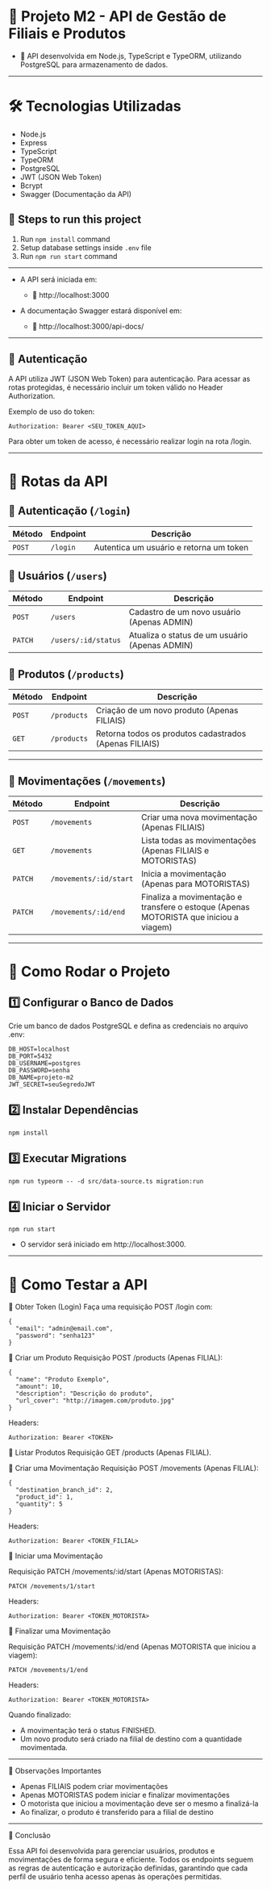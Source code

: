 # 📌 Projeto M2 - API de Gestão de Filiais e Produtos

- 🚀 API desenvolvida em Node.js, TypeScript e TypeORM, utilizando PostgreSQL para armazenamento de dados.

---

# 🛠 Tecnologias Utilizadas
- Node.js
- Express
- TypeScript
- TypeORM
- PostgreSQL
- JWT (JSON Web Token)
- Bcrypt
- Swagger (Documentação da API)

## 📌 Steps to run this project
1. Run `npm install` command
2. Setup database settings inside `.env` file
3. Run `npm run start` command

---

- A API será iniciada em:
  - 📍 http://localhost:3000

- A documentação Swagger estará disponível em:
  - 📄 http://localhost:3000/api-docs/

---

## 🔐 Autenticação
A API utiliza JWT (JSON Web Token) para autenticação. Para acessar as rotas protegidas, é necessário incluir um token válido no Header Authorization.

Exemplo de uso do token:
```
Authorization: Bearer <SEU_TOKEN_AQUI>
```
Para obter um token de acesso, é necessário realizar login na rota /login.

---

# 📌 Rotas da API

## 🔹 **Autenticação (`/login`)**
| Método | Endpoint  | Descrição |
|--------|----------|-----------|
| `POST` | `/login` | Autentica um usuário e retorna um token |

## 🔹 **Usuários (`/users`)**
| Método  | Endpoint          | Descrição |
|---------|------------------|-----------|
| `POST`  | `/users`         | Cadastro de um novo usuário (Apenas ADMIN) |
| `PATCH` | `/users/:id/status` | Atualiza o status de um usuário (Apenas ADMIN) |

## 🔹 **Produtos (`/products`)**
| Método | Endpoint     | Descrição |
|--------|-------------|-----------|
| `POST` | `/products` | Criação de um novo produto (Apenas FILIAIS) |
| `GET`  | `/products` | Retorna todos os produtos cadastrados (Apenas FILIAIS) |

---

## 🔹 **Movimentações (`/movements`)**
| Método  | Endpoint                  | Descrição |
|---------|--------------------------|-----------|
| `POST`  | `/movements`              | Criar uma nova movimentação (Apenas FILIAIS) |
| `GET`   | `/movements`              | Lista todas as movimentações (Apenas FILIAIS e MOTORISTAS) |
| `PATCH` | `/movements/:id/start`    | Inicia a movimentação (Apenas para MOTORISTAS) |
| `PATCH` | `/movements/:id/end`      | Finaliza a movimentação e transfere o estoque (Apenas MOTORISTA que iniciou a viagem) |

---

# 📖 Como Rodar o Projeto

## 1️⃣ Configurar o Banco de Dados
Crie um banco de dados PostgreSQL e defina as credenciais no arquivo .env:
```
DB_HOST=localhost
DB_PORT=5432
DB_USERNAME=postgres
DB_PASSWORD=senha
DB_NAME=projeto-m2
JWT_SECRET=seuSegredoJWT
```

## 2️⃣ Instalar Dependências
```npm install```

## 3️⃣ Executar Migrations
```npm run typeorm -- -d src/data-source.ts migration:run```

## 4️⃣ Iniciar o Servidor
```npm run start```

- O servidor será iniciado em http://localhost:3000.

---
# 📌 Como Testar a API
🔹 Obter Token (Login)
Faça uma requisição POST /login com:
```
{
  "email": "admin@email.com",
  "password": "senha123"
}
```

🔹 Criar um Produto
Requisição POST /products (Apenas FILIAL):
```
{
  "name": "Produto Exemplo",
  "amount": 10,
  "description": "Descrição do produto",
  "url_cover": "http://imagem.com/produto.jpg"
}
```

Headers:
```
Authorization: Bearer <TOKEN>
```
🔹 Listar Produtos
Requisição GET /products (Apenas FILIAL).

🔹 Criar uma Movimentação
Requisição POST /movements (Apenas FILIAL):
```
{
  "destination_branch_id": 2,
  "product_id": 1,
  "quantity": 5
}
```

Headers:
```
Authorization: Bearer <TOKEN_FILIAL>
```

🔹 Iniciar uma Movimentação

Requisição PATCH /movements/:id/start (Apenas MOTORISTAS):
```
PATCH /movements/1/start
```

Headers:
```
Authorization: Bearer <TOKEN_MOTORISTA>
```

🔹 Finalizar uma Movimentação

Requisição PATCH /movements/:id/end (Apenas MOTORISTA que iniciou a viagem):
```
PATCH /movements/1/end
```

Headers:
```
Authorization: Bearer <TOKEN_MOTORISTA>
```
Quando finalizado:

- A movimentação terá o status FINISHED.
- Um novo produto será criado na filial de destino com a quantidade movimentada.

---

📌 Observações Importantes

- Apenas FILIAIS podem criar movimentações
- Apenas MOTORISTAS podem iniciar e finalizar movimentações
- O motorista que iniciou a movimentação deve ser o mesmo a finalizá-la
- Ao finalizar, o produto é transferido para a filial de destino

---

🚀 Conclusão

Essa API foi desenvolvida para gerenciar usuários, produtos e movimentações de forma segura e eficiente. Todos os endpoints seguem as regras de autenticação e autorização definidas, garantindo que cada perfil de usuário tenha acesso apenas às operações permitidas.

